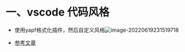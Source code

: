 # 一、vscode 代码风格

- 使用yapf格式化插件，然后自定义风格![image-20220619231519718](https://yrecord.oss-cn-hangzhou.aliyuncs.com/picture/202206192315789.png)

- [参考文章](<img src="https://gitee.com/yao-cunhao/ssh_picture/raw/master/pict/202204261735909.png"/>)


